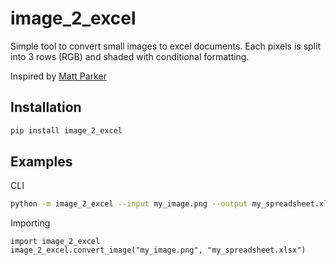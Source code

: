 # image_2_excel
Simple tool to convert small images to excel documents. Each pixels is split into 3
rows (RGB) and shaded with conditional formatting.

Inspired by [Matt Parker](https://www.youtube.com/watch?v=UBX2QQHlQ_I)

## Installation
```sh
pip install image_2_excel
```

## Examples
CLI
```sh
python -m image_2_excel --input my_image.png --output my_spreadsheet.xlsx
```

Importing
```Py
import image_2_excel 
image_2_excel.convert_image("my_image.png", "my_spreadsheet.xlsx")
```
